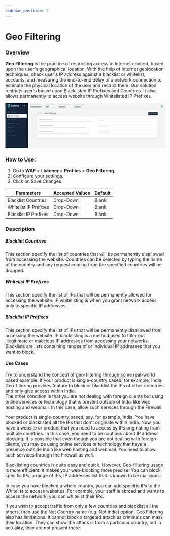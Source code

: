 ```yaml
---
sidebar_position: 2
---
```


# Geo Filtering

### Overview
**Geo-filtering** is the practice of restricting access to Internet content, based upon the user's geographical location. With the help of Internet geolocation techniques, check user's IP address against a blacklist or whitelist, accounts, and measuring the end-to-end delay of a network connection to estimate the physical location of the user and restrict them.
Our solution restricts user's based upon Blacklisted IP Prefixes and Countries. It also allows permanently to access website through Whitelisted IP Prefixes.  

![Geo-filtering](/img/waf/v2/profile_geofiltering.png)  

### How to Use:
1. Go to **WAF** > **Listener** > **Profiles** > **Geo Filtering**.
2. Configure your settings.
3. Click on Save Changes.  

   
| Parameters            | Accepted Values | Default |
|-----------------------|-----------------|---------|
| Blacklist Countries   | Drop-Down       | Blank   |
| Whitelist IP Prefixes | Drop-Down       | Blank   |
| Blacklist IP Prefixes | Drop-Down       | Blank   |
   

### Description  

##### **Blacklist Countries**
This section specify the list of countries that will be permanently disallowed from accessing the website. Countries can be selected by typing the name of the country and any request coming from the specified countries will be dropped.  

##### **Whitelist IP Prefixes**
This section specify the list of IPs that will be permanently allowed for accessing the website. IP whitelisting is when you grant network access only to specific IP addresses.  

##### **Blacklist IP Prefixes**
This section specify the list of IPs that will be permanently disallowed from accessing the website. IP blacklisting is a method used to filter out illegitimate or malicious IP addresses from accessing your networks. Blacklists are lists containing ranges of or individual IP addresses that you want to block.  

#### Use Cases

Try to understand the concept of geo-filtering through some real-world based example. If your product is single-country based, for example, India. Geo-filtering provides feature to block or blacklist the IPs of other countries and only give access within India.  
The other condition is that you are not dealing with foreign clients but using online services or technology that is present outside of India like web hosting and webmail. In this case, allow such services through the Firewall.  
 
Your product is single-country based, say, for example, India. You have blocked or blacklisted all the IPs that don't originate within India. Now, you have a website or product that you need to access by IPs originating from multiple countries. In this case, you need to be cautious about IP address blocking.
It is possible that even though you are not dealing with foreign clients, you may be using online services or technology that have a presence outside India like web hosting and webmail. You need to allow such services through the Firewall as well.
   
Blacklisting countries is quite easy and quick. However, Geo-filtering usage is more efficient. It makes your web-blocking more precise. You can block specific IPs, a range of IPs, IP addresses list that is known to be malicious.
   
In case you have blocked a whole country, you can add specific IPs to the Whitelist to access websites. For example, your staff is abroad and wants to access the network; you can whitelist their IPs.
   
If you wish to accept traffic from only a few countries and blacklist all the others, then use the Not Country name (e.g. Not India) option. Geo Filtering also has limitations. It cannot block a targeted attack as criminals can mask their location. They can show the attack is from a particular country, but in actuality, they are not present there.  
